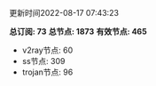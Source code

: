 更新时间2022-08-17 07:43:23

**总订阅: 73**
**总节点: 1873**
**有效节点: 465**
- v2ray节点: 60
- ss节点: 309
- trojan节点: 96
